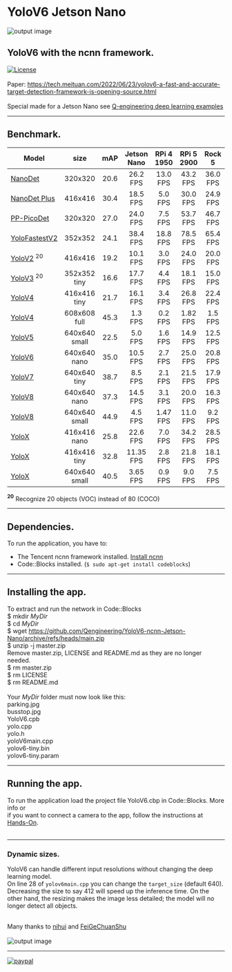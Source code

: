 # YoloV6 Jetson Nano
![output image]( https://qengineering.eu/images/ParkingYoloV7.jpg )
## YoloV6 with the ncnn framework. <br/>
[![License](https://img.shields.io/badge/License-BSD%203--Clause-blue.svg)](https://opensource.org/licenses/BSD-3-Clause)<br/><br/>
Paper: https://tech.meituan.com/2022/06/23/yolov6-a-fast-and-accurate-target-detection-framework-is-opening-source.html<br/><br/>
Special made for a Jetson Nano see [Q-engineering deep learning examples](https://qengineering.eu/deep-learning-examples-on-raspberry-32-64-os.html)

------------

## Benchmark.
| Model  | size | mAP | Jetson Nano | RPi 4 1950 | RPi 5 2900 | Rock 5 | 
| ------------- | :-----:  | :-----:  | :-------------:  | :-------------: | :-----: | :-----: |
| [NanoDet](https://github.com/Qengineering/NanoDet-ncnn-Jetson-Nano) | 320x320 | 20.6  |  26.2 FPS | 13.0 FPS | 43.2 FPS |36.0 FPS |
| [NanoDet Plus](https://github.com/Qengineering/NanoDetPlus-ncnn-Jetson-Nano) | 416x416 | 30.4  |  18.5 FPS | 5.0 FPS | 30.0 FPS | 24.9 FPS |
| [PP-PicoDet](https://github.com/Qengineering/PP-PicoDet-ncnn-Jetson-Nano) | 320x320 | 27.0  |  24.0 FPS | 7.5 FPS | 53.7 FPS | 46.7 FPS |
| [YoloFastestV2](https://github.com/Qengineering/YoloFastestV2-ncnn-Jetson-Nano) | 352x352 | 24.1 |  38.4 FPS | 18.8 FPS | 78.5 FPS | 65.4 FPS | 
| [YoloV2](https://github.com/Qengineering/YoloV2-ncnn-Jetson-Nano) <sup>20</sup>| 416x416 | 19.2 |  10.1 FPS | 3.0 FPS | 24.0 FPS | 20.0 FPS | 
| [YoloV3](https://github.com/Qengineering/YoloV3-ncnn-Jetson-Nano) <sup>20</sup>| 352x352 tiny | 16.6 | 17.7 FPS | 4.4 FPS | 18.1 FPS | 15.0 FPS | 
| [YoloV4](https://github.com/Qengineering/YoloV4-ncnn-Jetson-Nano) | 416x416 tiny | 21.7 | 16.1 FPS | 3.4 FPS | 26.8 FPS | 22.4 FPS | 
| [YoloV4](https://github.com/Qengineering/YoloV4-ncnn-Jetson-Nano) | 608x608 full | 45.3 | 1.3 FPS | 0.2 FPS | 1.82 FPS | 1.5 FPS | 
| [YoloV5](https://github.com/Qengineering/YoloV5-ncnn-Jetson-Nano) | 640x640 small | 22.5 | 5.0 FPS | 1.6 FPS | 14.9 FPS | 12.5 FPS | 
| [YoloV6](https://github.com/Qengineering/YoloV6-ncnn-Jetson-Nano) | 640x640 nano | 35.0 | 10.5 FPS | 2.7 FPS | 25.0 FPS | 20.8 FPS | 
| [YoloV7](https://github.com/Qengineering/YoloV5-ncnn-Jetson-Nano) | 640x640 tiny | 38.7 | 8.5 FPS | 2.1 FPS | 21.5 FPS | 17.9 FPS | 
| [YoloV8](https://github.com/Qengineering/YoloV8-ncnn-Jetson-Nano) | 640x640 nano | 37.3 | 14.5 FPS | 3.1 FPS | 20.0 FPS | 16.3 FPS | 
| [YoloV8](https://github.com/Qengineering/YoloV8-ncnn-Jetson-Nano) | 640x640 small | 44.9 | 4.5 FPS | 1.47 FPS | 11.0 FPS | 9.2 FPS | 
| [YoloX](https://github.com/Qengineering/YoloX-ncnn-Jetson-Nano) | 416x416 nano | 25.8 | 22.6 FPS | 7.0 FPS | 34.2 FPS | 28.5 FPS | 
| [YoloX](https://github.com/Qengineering/YoloX-ncnn-Jetson-Nano) | 416x416 tiny | 32.8 | 11.35 FPS | 2.8 FPS | 21.8 FPS | 18.1 FPS | 
| [YoloX](https://github.com/Qengineering/YoloX-ncnn-Jetson-Nano) | 640x640 small | 40.5 | 3.65 FPS | 0.9 FPS | 9.0 FPS | 7.5 FPS | 

<b><sup>20</sup></b> Recognize 20 objects (VOC) instead of 80 (COCO)

------------

## Dependencies.
To run the application, you have to:
- The Tencent ncnn framework installed. [Install ncnn](https://qengineering.eu/install-ncnn-on-jetson-nano.html) <br/>
- Code::Blocks installed. (```$ sudo apt-get install codeblocks```)

------------

## Installing the app.
To extract and run the network in Code::Blocks <br/>
$ mkdir *MyDir* <br/>
$ cd *MyDir* <br/>
$ wget https://github.com/Qengineering/YoloV6-ncnn-Jetson-Nano/archive/refs/heads/main.zip <br/>
$ unzip -j master.zip <br/>
Remove master.zip, LICENSE and README.md as they are no longer needed. <br/> 
$ rm master.zip <br/>
$ rm LICENSE <br/>
$ rm README.md <br/> <br/>
Your *MyDir* folder must now look like this: <br/> 
parking.jpg <br/>
busstop.jpg <br/>
YoloV6.cpb <br/>
yolo.cpp <br/>
yolo.h <br/>
yoloV6main.cpp <br/>
yolov6-tiny.bin <br/>
yolov6-tiny.param <br/>

------------

## Running the app.
To run the application load the project file YoloV6.cbp in Code::Blocks. More info or<br/> 
if you want to connect a camera to the app, follow the instructions at [Hands-On](https://qengineering.eu/deep-learning-examples-on-raspberry-32-64-os.html#HandsOn).<br/><br/>

------------

### Dynamic sizes.
YoloV6 can handle different input resolutions without changing the deep learning model.<br/>
On line 28 of `yolov6main.cpp` you can change the `target_size` (default 640).<br/>
Decreasing the size to say 412 will speed up the inference time. On the other hand, the resizing makes the image less detailed; the model will no longer detect all objects.<br/><br/>

Many thanks to [nihui](https://github.com/nihui/) and [FeiGeChuanShu](https://github.com/FeiGeChuanShu)<br/><br/>
![output image]( https://qengineering.eu/images/BusstopYoloV7.jpg )

------------

[![paypal](https://qengineering.eu/images/TipJarSmall4.png)](https://www.paypal.com/cgi-bin/webscr?cmd=_s-xclick&hosted_button_id=CPZTM5BB3FCYL) 


